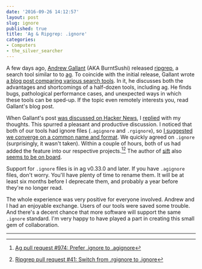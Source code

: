 ```yaml
---
date: '2016-09-26 14:12:57'
layout: post
slug: ignore
published: true
title: 'Ag & Ripgrep: .ignore'
categories:
- Computers
- the_silver_searcher
---
```


A few days ago, [Andrew Gallant](http://burntsushi.net/) (AKA BurntSushi) released [ripgrep](https://github.com/BurntSushi/ripgrep), a search tool similar to to [ag](/ag). To coincide with the initial release, Gallant wrote [a blog post comparing various search tools](http://blog.burntsushi.net/ripgrep/). In it, he discusses both the advantages and shortcomings of a half-dozen tools, including ag. He finds bugs, pathological performance cases, and unexpected ways in which these tools can be sped-up. If the topic even remotely interests you, read Gallant's blog post.

When Gallant's post [was discussed on Hacker News](https://news.ycombinator.com/item?id=12564442), I [replied](https://news.ycombinator.com/item?id=12567328) with my thoughts. This spurred a pleasant and productive discussion. I noticed that both of our tools had ignore files (`.agignore` and `.rgignore`), so [I suggested we converge on a common name and format](https://news.ycombinator.com/item?id=12568245). We quickly agreed on `.ignore` (surprisingly, it wasn't taken). Within a couple of hours, both of us had added the feature into our respective projects.[^ag][^rg] The author of [sift](https://github.com/svent/sift/) also [seems to be on board](https://github.com/svent/sift/issues/78#issuecomment-249335277).

Support for `.ignore` files is in ag v0.33.0 and later. If you have `.agignore` files, don't worry. You'll have plenty of time to rename them. It will be at least six months before I deprecate them, and probably a year before they're no longer read.

The whole experience was very positive for everyone involved. Andrew and I had an enjoyable exchange. Users of our tools were saved some trouble. And there's a decent chance that more software will support the same `.ignore` standard. I'm very happy to have played a part in creating this small gem of collaboration.


---

[^ag]: [Ag pull request #974: Prefer .ignore to .agignore](https://github.com/ggreer/the_silver_searcher/pull/974)

[^rg]: [Ripgrep pull request #41: Switch from .rgignore to .ignore](https://github.com/BurntSushi/ripgrep/pull/41)
